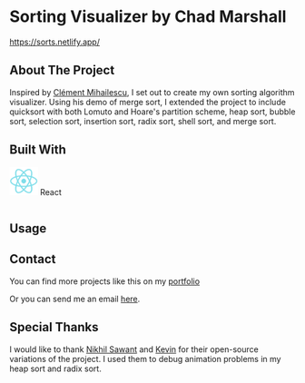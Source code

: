 # Sorting Visualizer by Chad Marshall
https://sorts.netlify.app/

## About The Project
Inspired by [Clément Mihailescu](https://github.com/clementmihailescu), I set out to create my own sorting algorithm
visualizer. Using his demo of merge sort, I extended the project to include quicksort with both Lomuto and Hoare's 
partition scheme, heap sort, bubble sort, selection sort, insertion sort, radix sort, shell sort, and merge sort.

## Built With
<table>
	<tr>
  <img height="50px" class="center-block" src="https://github.com/LordFreezer/Sorts-Visualizer_PUBLIC/blob/ASSETS/src/react.png">
  </tr>
  <tr>
  React
  </tr>
  </table>


## Usage

## Contact

You can find more projects like this on my [portfolio](https://thederflinger.com/#projects)

Or you can send me an email [here](https://thederflinger.com/#contact).

## Special Thanks
I would like to thank [Nikhil Sawant](https://github.com/NickSaw22) and [Kevin](https://github.com/Kevin6525) for their 
open-source variations of the project. I used them to debug animation problems in my heap sort and radix sort.


